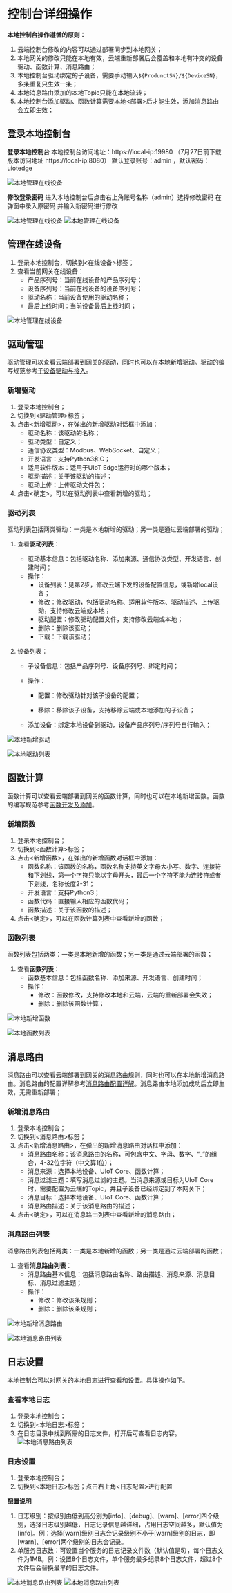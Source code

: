 # 控制台详细操作

**本地控制台操作遵循的原则：**

1. 云端控制台修改的内容可以通过部署同步到本地网关；
2. 本地网关的修改只能在本地有效，云端重新部署后会覆盖和本地有冲突的设备驱动、函数计算、消息路由；
3. 本地控制台驱动绑定的子设备，需要手动输入`${ProdunctSN}/${DeviceSN}`，多条重复只生效一条；
4. 本地消息路由添加的本地Topic只能在本地流转；
5. 本地控制台添加驱动、函数计算需要本地<部署>后才能生效，添加消息路由会立即生效；

## 登录本地控制台

**登录本地控制台**
本地控制台访问地址：https://local-ip:19980 （7月27日前下载版本访问地址 https://local-ip:8080）
默认登录账号：admin ，默认密码：uiotedge

![本地管理在线设备](../images/登录-1.png)



**修改登录密码**
进入本地控制台后点击右上角账号名称（admin）选择修改密码
在弹窗中录入原密码 并输入新密码进行修改

![本地管理在线设备](../images/登录-2.png)
![本地管理在线设备](../images/登录-3.png)

## 管理在线设备

1. 登录本地控制台，切换到<在线设备>标签；
3. 查看当前网关在线设备：
   - 产品序列号：当前在线设备的产品序列号；
   - 设备序列号：当前在线设备的设备序列号；
   - 驱动名称：当前设备使用的驱动名称；
   - 最后上线时间：当前设备最后上线时间；

![本地管理在线设备](../images/本地管理在线设备.png)

## 驱动管理

驱动管理可以查看云端部署到网关的驱动，同时也可以在本地新增驱动。驱动的编写规范参考[子设备驱动与接入](/uiot-edge/user_guide/subdevice_driver_access/overview)。

### 新增驱动

1. 登录本地控制台；
2. 切换到<驱动管理>标签；
3. 点击<新增驱动>，在弹出的新增驱动对话框中添加：
   - 驱动名称：该驱动的名称；
   - 驱动类型：自定义；
   - 通信协议类型：Modbus、WebSocket、自定义；
   - 开发语言：支持Python3和C；
   - 适用软件版本：适用于UIoT Edge运行时的哪个版本；
   - 驱动描述：关于该驱动的描述；
   - 驱动上传：上传驱动文件包；
4. 点击<确定>，可以在驱动列表中查看新增的驱动；

### 驱动列表

驱动列表包括两类驱动：一类是本地新增的驱动；另一类是通过云端部署的驱动；

1. 查看**驱动列表**：
   - 驱动基本信息：包括驱动名称、添加来源、通信协议类型、开发语言、创建时间；
   - 操作：
     - 设备列表：见第2步，修改云端下发的设备配置信息，或新增local设备；
     - 修改：修改驱动，包括驱动名称、适用软件版本、驱动描述、上传驱动，支持修改云端或本地；
     - 驱动配置：修改驱动配置文件，支持修改云端或本地；
     - 删除：删除该驱动；
     - 下载：下载该驱动；

4. 设备列表：

   - 子设备信息：包括产品序列号、设备序列号、绑定时间；

   - 操作：

     - 配置：修改驱动针对该子设备的配置；

     - 移除：移除该子设备，支持移除云端或本地添加的子设备；

   - 添加设备：绑定本地设备到驱动，设备产品序列号/序列号自行输入；
   

![本地新增驱动](../images/本地新增驱动.png)

![本地驱动列表](../images/本地驱动列表.png)

## 函数计算

函数计算可以查看云端部署到网关的函数计算，同时也可以在本地新增函数。函数的编写规范参考[函数开发及添加](/uiot-edge/user_guide/edge_computing/function_development)。

### 新增函数

1. 登录本地控制台；
2. 切换到<函数计算>标签；
3. 点击<新增函数>，在弹出的新增函数对话框中添加：
   - 函数名称：该函数的名称，函数名称支持英文字母大小写、数字、连接符和下划线，第一个字符只能以字母开头，最后一个字符不能为连接符或者下划线，名称长度2-31；
   - 开发语言：支持Python3；
   - 函数代码：直接输入相应的函数代码；
   - 函数描述：关于该函数的描述；
4. 点击<确定>，可以在函数计算列表中查看新增的函数；

### 函数列表

函数列表包括两类：一类是本地新增的函数；另一类是通过云端部署的函数；

1. 查看**函数列表**：
   - 函数基本信息：包括函数名称、添加来源、开发语言、创建时间；
   - 操作：
     - 修改：函数修改，支持修改本地和云端，云端的重新部署会失效；
     - 删除：删除该函数计算；

![本地新增函数](../images/本地新增函数.png)

![本地函数列表](../images/本地函数列表.png)

## 消息路由

消息路由可以查看云端部署到网关的消息路由规则，同时也可以在本地新增消息路由。消息路由的配置详解参考[消息路由配置详解](/uiot-edge/user_guide/message_route/route_config_detail)。消息路由本地添加成功后立即生效，无需重新部署；

### 新增消息路由

1. 登录本地控制台；
2. 切换到<消息路由>标签；
3. 点击<新增消息路由>，在弹出的新增消息路由对话框中添加：
   - 消息路由名称：该消息路由的名称，可包含中文、字母、数字、“_”的组合，4-32位字符（中文算1位）；
   - 消息来源：选择本地设备、UIoT Core、函数计算；
   - 消息过滤主题：填写消息过滤的主题。当消息来源或目标为UIoT Core时，需要配置为云端的Topic，并且子设备已经绑定到了本网关下；
   - 消息目标：选择本地设备、UIoT Core、函数计算；
   - 消息路由描述：关于该消息路由的描述；
4. 点击<确定>，可以在消息路由列表中查看新增的消息路由；

### 消息路由列表

消息路由列表包括两类：一类是本地新增的函数；另一类是通过云端部署的函数；

1. 查看**消息路由列表**：
   - 消息路由基本信息：包括消息路由名称、路由描述、消息来源、消息目标、消息过滤主题；
   - 操作：
     - 修改：修改该条规则；
     - 删除：删除该条规则；

![本地新增消息路由](../images/本地新增消息路由.png)

![本地消息路由列表](../images/本地消息路由列表.png)

## 日志设置
本地控制台可以对网关的本地日志进行查看和设置。具体操作如下。

### 查看本地日志

1. 登录本地控制台；
2. 切换到<本地日志>标签；
3. 在日志目录中找到所需的日志文件，打开后可查看日志内容。
![本地消息路由列表](../images/本地日志-1.png)

### 日志设置

1. 登录本地控制台；
2. 切换到<本地日志>标签；点击右上角<日志配置>进行配置

**配置说明**

1. 日志级别：按级别由低到高分别为[info]、[debug]、[warn]、[error]四个级别，选择日志级别越低，日志记录信息越详细，占用日志空间越多，默认值为[info]。例：选择[warn]级别日志会记录级别不小于[warn]级别的日志，即[warn]、[error]两个级别的日志会记录。
2. 单服务日志数：可设置当个服务的日志记录文件数（默认值是5），每个日志文件为1MB。例：设置8个日志文件，单个服务最多纪录8个日志文件，超过8个文件后会替换最早的日志文件。

![本地消息路由列表](../images/本地日志-2.png)
![本地消息路由列表](../images/本地日志-3.png)


